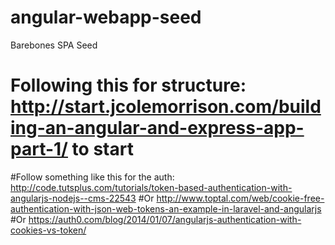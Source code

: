 # angular-webapp-seed
Barebones SPA Seed

# Following this for structure: http://start.jcolemorrison.com/building-an-angular-and-express-app-part-1/ to start

#Follow something like this for the auth: http://code.tutsplus.com/tutorials/token-based-authentication-with-angularjs-nodejs--cms-22543
#Or http://www.toptal.com/web/cookie-free-authentication-with-json-web-tokens-an-example-in-laravel-and-angularjs
#Or https://auth0.com/blog/2014/01/07/angularjs-authentication-with-cookies-vs-token/
